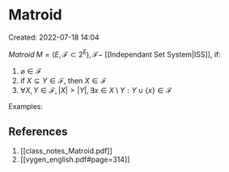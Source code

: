# Matroid
Created: 2022-07-18 14:04

$Matroid \; M = (E,\mathcal{F} \subset 2^E), \mathcal{F} -$ [[Independant Set System|ISS]], if:
1. $\varnothing \in \mathcal{F}$
2. if $X \subseteq Y \in \mathcal{F}$, then $X \in \mathcal{F}$
3. $\forall X, Y \in \mathcal{F}, |X| > |Y|, \exists x \in X \setminus Y: Y \cup \{x\} \in \mathcal{F}$

Examples:

## References
1. [[class_notes_Matroid.pdf]]
2. [[vygen_english.pdf#page=314]]
